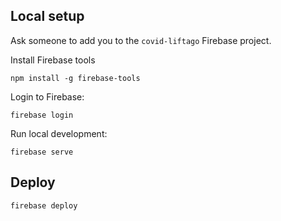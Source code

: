 ## Local setup
Ask someone to add you to the `covid-liftago` Firebase project.

Install Firebase tools
```shell script
npm install -g firebase-tools
```

Login to Firebase:

 ```shell script
 firebase login
 ```

Run local development:

```shell script
firebase serve
```

## Deploy

```shell script
firebase deploy
```
